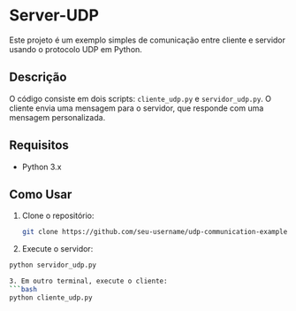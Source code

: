 # Server-UDP

Este projeto é um exemplo simples de comunicação entre cliente e servidor usando o protocolo UDP em Python.

## Descrição
O código consiste em dois scripts: `cliente_udp.py` e `servidor_udp.py`. O cliente envia uma mensagem para o servidor, que responde com uma mensagem personalizada.

## Requisitos
- Python 3.x

## Como Usar
1. Clone o repositório:
   ```bash
   git clone https://github.com/seu-username/udp-communication-example.git

2. Execute o servidor:
```bash
python servidor_udp.py

3. Em outro terminal, execute o cliente:
```bash
python cliente_udp.py
